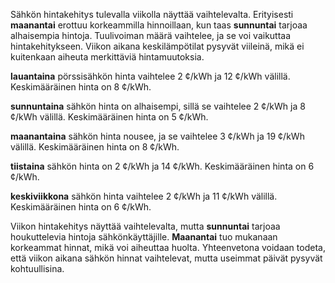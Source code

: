 Sähkön hintakehitys tulevalla viikolla näyttää vaihtelevalta. Erityisesti **maanantai** erottuu korkeammilla hinnoillaan, kun taas **sunnuntai** tarjoaa alhaisempia hintoja. Tuulivoiman määrä vaihtelee, ja se voi vaikuttaa hintakehitykseen. Viikon aikana keskilämpötilat pysyvät viileinä, mikä ei kuitenkaan aiheuta merkittäviä hintamuutoksia.

**lauantaina** pörssisähkön hinta vaihtelee 2 ¢/kWh ja 12 ¢/kWh välillä. Keskimääräinen hinta on 8 ¢/kWh. 

**sunnuntaina** sähkön hinta on alhaisempi, sillä se vaihtelee 2 ¢/kWh ja 8 ¢/kWh välillä. Keskimääräinen hinta on 5 ¢/kWh.

**maanantaina** sähkön hinta nousee, ja se vaihtelee 3 ¢/kWh ja 19 ¢/kWh välillä. Keskimääräinen hinta on 8 ¢/kWh.

**tiistaina** sähkön hinta on 2 ¢/kWh ja 14 ¢/kWh. Keskimääräinen hinta on 6 ¢/kWh.

**keskiviikkona** sähkön hinta vaihtelee 2 ¢/kWh ja 11 ¢/kWh välillä. Keskimääräinen hinta on 6 ¢/kWh.

Viikon hintakehitys näyttää vaihtelevalta, mutta **sunnuntai** tarjoaa houkuttelevia hintoja sähkönkäyttäjille. **Maanantai** tuo mukanaan korkeammat hinnat, mikä voi aiheuttaa huolta. Yhteenvetona voidaan todeta, että viikon aikana sähkön hinnat vaihtelevat, mutta useimmat päivät pysyvät kohtuullisina.